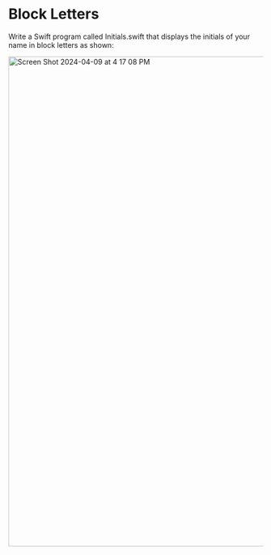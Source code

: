 # Block Letters
Write a Swift program called Initials.swift that displays the initials of your name in block letters as shown:

<img width="969" alt="Screen Shot 2024-04-09 at 4 17 08 PM" src="https://github.com/chezcye/code_academy/assets/15165467/1949ce23-694e-4ea1-8c7f-b48838bb64fb">
